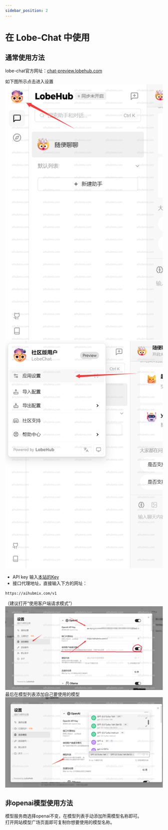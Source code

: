 ```yaml
---
sidebar_position: 2
---
```


# 在 Lobe-Chat 中使用

## 通常使用方法

lobe-chat官方网址：[chat-preview.lobehub.com](https://chat-preview.lobehub.com/?utm_source=aihubmix&utm_medium=website&utm_campaign=references)  

如下图所示点击进入设置  
![图片](../media/LC1.png)![图片](../media/LC2.png)  
- API key 输入[本站的Key](https://aihubmix.com/token)  
- 接口代理地址，直接输入下方的网址：
``` 
https://aihubmix.com/v1
```
（建议打开“使用客户端请求模式”）  
![图片](../media/LC3.png)  
最后在模型列表添加自己要使用的模型  
![图片](../media/LC4.png)

## 非openai模型使用方法

模型服务商选择openai不变，在模型列表手动添加所需模型名称即可。  
打开网站模型广场页面即可复制你想要使用的模型名称。  